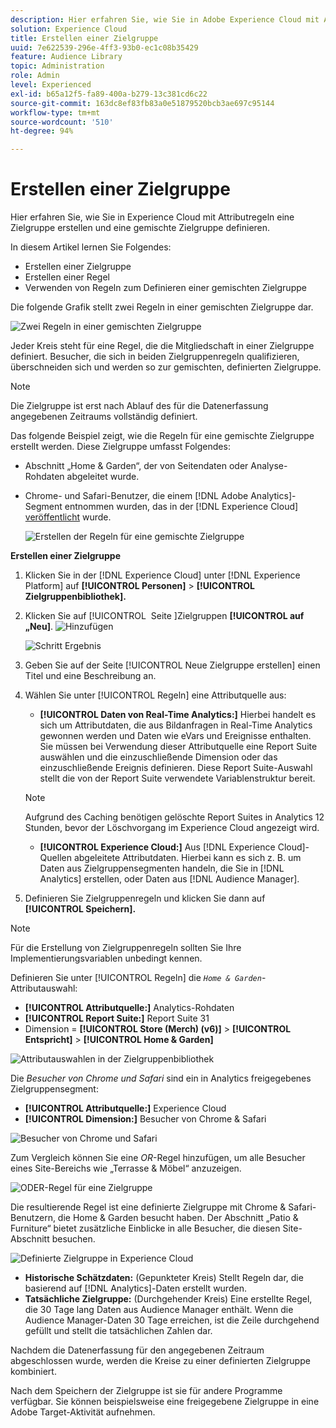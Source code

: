 ```yaml
---
description: Hier erfahren Sie, wie Sie in Adobe Experience Cloud mit Attributregeln eine Zielgruppe erstellen und eine gemischte Zielgruppe definieren.
solution: Experience Cloud
title: Erstellen einer Zielgruppe
uuid: 7e622539-296e-4ff3-93b0-ec1c08b35429
feature: Audience Library
topic: Administration
role: Admin
level: Experienced
exl-id: b65a12f5-fa89-400a-b279-13c381cd6c22
source-git-commit: 163dc8ef83fb83a0e51879520bcb3ae697c95144
workflow-type: tm+mt
source-wordcount: '510'
ht-degree: 94%

---
```


# Erstellen einer Zielgruppe

Hier erfahren Sie, wie Sie in Experience Cloud mit Attributregeln eine Zielgruppe erstellen und eine gemischte Zielgruppe definieren.

In diesem Artikel lernen Sie Folgendes:

* Erstellen einer Zielgruppe
* Erstellen einer Regel
* Verwenden von Regeln zum Definieren einer gemischten Zielgruppe

Die folgende Grafik stellt zwei Regeln in einer gemischten Zielgruppe dar.

![Zwei Regeln in einer gemischten Zielgruppe](assets/audience_sharing.png)

Jeder Kreis steht für eine Regel, die die Mitgliedschaft in einer Zielgruppe definiert. Besucher, die sich in beiden Zielgruppenregeln qualifizieren, überschneiden sich und werden so zur gemischten, definierten Zielgruppe.

>[!NOTE]
>
>Die Zielgruppe ist erst nach Ablauf des für die Datenerfassung angegebenen Zeitraums vollständig definiert.

Das folgende Beispiel zeigt, wie die Regeln für eine gemischte Zielgruppe erstellt werden. Diese Zielgruppe umfasst Folgendes:

* Abschnitt „Home &amp; Garden“, der von Seitendaten oder Analyse-Rohdaten abgeleitet wurde.
* Chrome- und Safari-Benutzer, die einem [!DNL Adobe Analytics]-Segment entnommen wurden, das in der [!DNL Experience Cloud] [veröffentlicht](overview.md) wurde.

  ![Erstellen der Regeln für eine gemischte Zielgruppe](assets/audience_create.png)

**Erstellen einer Zielgruppe**

1. Klicken Sie in der [!DNL Experience Cloud] unter [!DNL Experience Platform] auf **[!UICONTROL Personen]** > **[!UICONTROL Zielgruppenbibliothek].**
1. Klicken Sie auf [!UICONTROL &#x200B; Seite &#x200B;]Zielgruppen **[!UICONTROL auf „Neu]**. ![Hinzufügen](assets/add_icon_small.png)

   ![Schritt Ergebnis](assets/audience_create_new.png)

1. Geben Sie auf der Seite [!UICONTROL Neue Zielgruppe erstellen] einen Titel und eine Beschreibung an.
1. Wählen Sie unter [!UICONTROL Regeln] eine Attributquelle aus:

   * **[!UICONTROL Daten von Real-Time Analytics:]** Hierbei handelt es sich um Attributdaten, die aus Bildanfragen in Real-Time Analytics gewonnen werden und Daten wie eVars und Ereignisse enthalten. Sie müssen bei Verwendung dieser Attributquelle eine Report Suite auswählen und die einzuschließende Dimension oder das einzuschließende Ereignis definieren. Diese Report Suite-Auswahl stellt die von der Report Suite verwendete Variablenstruktur bereit.

   >[!NOTE]
   >
   >Aufgrund des Caching benötigen gelöschte Report Suites in Analytics 12 Stunden, bevor der Löschvorgang im Experience Cloud angezeigt wird.

   * **[!UICONTROL Experience Cloud:]** Aus [!DNL Experience Cloud]-Quellen abgeleitete Attributdaten. Hierbei kann es sich z. B. um Daten aus Zielgruppensegmenten handeln, die Sie in [!DNL Analytics] erstellen, oder Daten aus [!DNL Audience Manager].

1. Definieren Sie Zielgruppenregeln und klicken Sie dann auf **[!UICONTROL Speichern].**

>[!NOTE]
>
>Für die Erstellung von Zielgruppenregeln sollten Sie Ihre Implementierungsvariablen unbedingt kennen.

Definieren Sie unter [!UICONTROL Regeln] die *`Home & Garden`*-Attributauswahl:

* **[!UICONTROL Attributquelle:]** Analytics-Rohdaten
* **[!UICONTROL Report Suite:]** Report Suite 31
* Dimension = **[!UICONTROL Store (Merch) (v6)]** > **[!UICONTROL Entspricht]** > **[!UICONTROL Home &amp; Garden]**

![Attributauswahlen in der Zielgruppenbibliothek](assets/home_garden.png)

Die *Besucher von Chrome und Safari* sind ein in Analytics freigegebenes Zielgruppensegment:

* **[!UICONTROL Attributquelle:]** Experience Cloud
* **[!UICONTROL Dimension:]** Besucher von Chrome &amp; Safari

![Besucher von Chrome und Safari](assets/chrome_safari.png)

Zum Vergleich können Sie eine *OR*-Regel hinzufügen, um alle Besucher eines Site-Bereichs wie „Terrasse &amp; Möbel“ anzuzeigen.

![ODER-Regel für eine Zielgruppe](assets/audiences_rule_patio.png)

Die resultierende Regel ist eine definierte Zielgruppe mit Chrome &amp; Safari-Benutzern, die Home &amp; Garden besucht haben. Der Abschnitt „Patio &amp; Furniture“ bietet zusätzliche Einblicke in alle Besucher, die diesen Site-Abschnitt besuchen.

![Definierte Zielgruppe in Experience Cloud](assets/defined_audience.png)

* **Historische Schätzdaten:** (Gepunkteter Kreis) Stellt Regeln dar, die basierend auf [!DNL Analytics]-Daten erstellt wurden.
* **Tatsächliche Zielgruppe:** (Durchgehender Kreis) Eine erstellte Regel, die 30 Tage lang Daten aus Audience Manager enthält. Wenn die Audience Manager-Daten 30 Tage erreichen, ist die Zeile durchgehend gefüllt und stellt die tatsächlichen Zahlen dar.

Nachdem die Datenerfassung für den angegebenen Zeitraum abgeschlossen wurde, werden die Kreise zu einer definierten Zielgruppe kombiniert.

Nach dem Speichern der Zielgruppe ist sie für andere Programme verfügbar. Sie können beispielsweise eine freigegebene Zielgruppe in eine Adobe Target-Aktivität aufnehmen.
